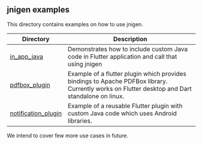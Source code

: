## jnigen examples

This directory contains examples on how to use jnigen.

| Directory | Description |
| ------- | --------- |
| [in_app_java](in_app_java/) | Demonstrates how to include custom Java code in Flutter application and call that using jnigen |
| [pdfbox_plugin](pdfbox_plugin/) | Example of a flutter plugin which provides bindings to Apache PDFBox library. Currently works on Flutter desktop and Dart standalone on linux. |
| [notification_plugin](notification_plugin/) | Example of a reusable Flutter plugin with custom Java code which uses Android libraries. |

We intend to cover few more use cases in future.

